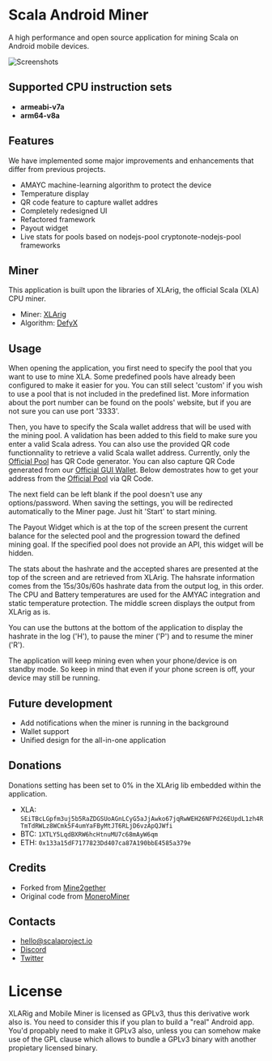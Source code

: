 # Scala Android Miner

A high performance and open source application for mining Scala on Android mobile devices.

![Screenshots](https://scalaproject.io/preview/assets/img/mobile-miner.png)

## Supported CPU instruction sets
- **armeabi-v7a**
- **arm64-v8a**

## Features	
We have implemented some major improvements and enhancements that differ from previous projects.	
- AMAYC machine-learning algorithm to protect the device
- Temperature display
- QR code feature to capture wallet addres	
- Completely redesigned UI	
- Refactored framework
- Payout widget
- Live stats for pools based on nodejs-pool cryptonote-nodejs-pool frameworks

## Miner
This application is built upon the libraries of XLArig, the official Scala (XLA) CPU miner.
- Miner: [XLArig](https://github.com/scala-network/XLArig)
- Algorithm: [DefyX](https://medium.com/scala-network/scalas-v6-testnet-and-new-proof-of-work-information-3ba2a4eb0ad8)

## Usage
When opening the application, you first need to specify the pool that you want to use to mine XLA. Some predefined pools have already been configured to make it easier for you. You can still select 'custom' if you wish to use a pool that is not included in the predefined list. More information about the port number can be found on the pools' website, but if you are not sure you can use port '3333'.

Then, you have to specify the Scala wallet address that will be used with the mining pool. A validation has been added to this field to make sure you enter a valid Scala adress. You can also use the provided QR code functionnality to retrieve a valid Scala wallet address. Currently, only the [Official Pool](https://pool.scalaproject.io) has QR Code generator. You can also capture QR Code generated from our [Official GUI Wallet](https://github.com/scala-network/scala-electron-gui). Below demostrates how to get your address from the [Official Pool](https://pool.scalaproject.io) via QR Code.

The next field can be left blank if the pool doesn't use any options/password. When saving the settings, you will be redirected automatically to the Miner page. Just hit 'Start' to start mining.

The Payout Widget which is at the top of the screen present the current balance for the selected pool and the progression toward the defined mining goal. If the specified pool does not provide an API, this widget will be hidden.

The stats about the hashrate and the accepted shares are presented at the top of the screen and are retrieved from XLArig. The hahsrate information comes from the 15s/30s/60s hashrate data from the output log, in this order. The CPU and Battery temperatures are used for the AMYAC integration and static temperature protection. The middle screen displays the output from XLArig as is.

You can use the buttons at the bottom of the application to display the hashrate in the log ('H'), to pause the miner ('P') and to resume the miner ('R').

The application will keep mining even when your phone/device is on standby mode. So keep in mind that even if your phone screen is off, your device may still be running.


## Future development
- Add notifications when the miner is running in the background
- Wallet support
- Unified design for the all-in-one application

## Donations
Donations setting has been set to 0% in the XLArig lib embedded within the application.
* XLA: `SEiTBcLGpfm3uj5b5RaZDGSUoAGnLCyG5aJjAwko67jqRwWEH26NFPd26EUpdL1zh4RTmTdRWLz8WCmk5F4umYaFByMtJT6RLjD6vzApQJWfi`
* BTC: `1XTLY5LqdBXRW6hcHtnuMU7c68mAyW6qm`
* ETH: `0x133a15dF7177823Dd407ca87A190bbE4585a379e`

## Credits
* Forked from [Mine2gether](https://github.com/Mine2Gether/m2g_android_miner)
* Original code from [MoneroMiner](https://github.com/upost/MoneroMiner)

## Contacts
* hello@scalaproject.io
* [Discord](https://discord.gg/djAFVvy)
* [Twitter](https://twitter.com/scalahq)


# License

XLARig and Mobile Miner is licensed as GPLv3, thus this derivative work also is.
You need to consider this if you plan to build a "real" Android app. You'd propably need
to make it GPLv3 also, unless you can somehow make use of the GPL clause which allows
to bundle a GPLv3 binary with another propietary licensed binary.
